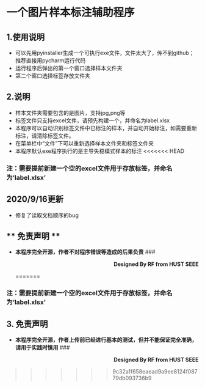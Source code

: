 #  **一个图片样本标注辅助程序**
## **1.使用说明**
* 可以先用pyinstaller生成一个可执行exe文件，文件太大了，传不到github；推荐直接用pycharm运行代码
* 运行程序后弹出的第一个窗口选择样本文件夹
* 第二个窗口选择标签存放文件夹
## **2.说明**
* 样本文件夹需要包含的是图片，支持jpg,png等
* 标签文件只支持excel文件，请预先构建一个，并命名为label.xlsx
* 本程序可以自动识别标签文件中已标注的样本，并自动开始标注，如需要重新标注，请清除标签文件。
* 在菜单栏中“文件”下可以重新选择样本文件夹和标签文件夹
* 本程序默认exe程序执行的是主导失稳模式样本的标注
<<<<<<< HEAD
### **注：需要提前新建一个空的excel文件用于存放标签，并命名为‘__label.xlsx__’**
## 2020/9/16更新
* 修复了读取文档顺序的bug
## ** 免责声明 **
* **本程序完全开源，作者不对程序错误等造成的后果负责**
###<p align="right"> **Designed By RF from HUST SEEE**</p>
=======
### **注：需要提前新建一个空的excel文件用于存放标签，并命名为‘label.xlsx’**
## **3. 免责声明**
* **本程序完全开源，作者上传前已经进行基本的测试，但并不能保证完全准确，请用于实践时慎用**
###<p align="right"> **Designed By RF from HUST SEEE**</p>
>>>>>>> 9c32a1f658eaead9a9ee8124f08779db093736b9
